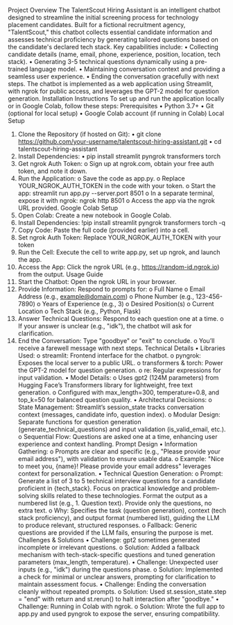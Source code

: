 Project Overview
The TalentScout Hiring Assistant is an intelligent chatbot designed to streamline the initial screening process for technology placement candidates. Built for a fictional recruitment agency, "TalentScout," this chatbot collects essential candidate information and assesses technical proficiency by generating tailored questions based on the candidate's declared tech stack. Key capabilities include:
•	Collecting candidate details (name, email, phone, experience, position, location, tech stack).
•	Generating 3-5 technical questions dynamically using a pre-trained language model.
•	Maintaining conversation context and providing a seamless user experience.
•	Ending the conversation gracefully with next steps.
The chatbot is implemented as a web application using Streamlit, with ngrok for public access, and leverages the GPT-2 model for question generation.
Installation Instructions
To set up and run the application locally or in Google Colab, follow these steps:
Prerequisites
•	Python 3.7+
•	Git (optional for local setup)
•	Google Colab account (if running in Colab)
Local Setup
1.	Clone the Repository (if hosted on Git): 
•	git clone https://github.com/your-username/talentscout-hiring-assistant.git
•	cd talentscout-hiring-assistant
2.	Install Dependencies: 
•	pip install streamlit pyngrok transformers torch
3.	Get ngrok Auth Token: 
o	Sign up at ngrok.com, obtain your free auth token, and note it down.
4.	Run the Application: 
o	Save the code as app.py.
o	Replace YOUR_NGROK_AUTH_TOKEN in the code with your token.
o	Start the app: 
        streamlit run app.py --server.port 8501
o	In a separate terminal, expose it with ngrok: 
        ngrok http 8501
o	Access the app via the ngrok URL provided.
Google Colab Setup
1.	Open Colab: Create a new notebook in Google Colab.
2.	Install Dependencies: 
            !pip install streamlit pyngrok transformers torch -q
3.	Copy Code: Paste the full code (provided earlier) into a cell.
4.	Set ngrok Auth Token: Replace YOUR_NGROK_AUTH_TOKEN with your token 
5.	Run the Cell: Execute the cell to write app.py, set up ngrok, and launch the app.
6.	Access the App: Click the ngrok URL (e.g., https://random-id.ngrok.io) from the output.
Usage Guide
1.	Start the Chatbot: Open the ngrok URL in your browser.
2.	Provide Information: Respond to prompts for: 
o	Full Name
o	Email Address (e.g., example@domain.com)
o	Phone Number (e.g., 123-456-7890)
o	Years of Experience (e.g., 3)
o	Desired Position(s)
o	Current Location
o	Tech Stack (e.g., Python, Flask)
3.	Answer Technical Questions: Respond to each question one at a time. 
o	If your answer is unclear (e.g., "idk"), the chatbot will ask for clarification.
4.	End the Conversation: Type "goodbye" or "exit" to conclude. 
o	You’ll receive a farewell message with next steps.
Technical Details
•	Libraries Used: 
o	streamlit: Frontend interface for the chatbot.
o	pyngrok: Exposes the local server to a public URL.
o	transformers & torch: Power the GPT-2 model for question generation.
o	re: Regular expressions for input validation.
•	Model Details: 
o	Uses gpt2 (124M parameters) from Hugging Face’s Transformers library for lightweight, free text generation.
o	Configured with max_length=300, temperature=0.8, and top_k=50 for balanced question quality.
•	Architectural Decisions: 
o	State Management: Streamlit’s session_state tracks conversation context (messages, candidate info, question index).
o	Modular Design: Separate functions for question generation (generate_technical_questions) and input validation (is_valid_email, etc.).
o	Sequential Flow: Questions are asked one at a time, enhancing user experience and context handling.
Prompt Design
•	Information Gathering: 
o	Prompts are clear and specific (e.g., "Please provide your email address"), with validation to ensure usable data.
o	Example: "Nice to meet you, {name}! Please provide your email address" leverages context for personalization.
•	Technical Question Generation: 
o	Prompt: 
                                 Generate a list of 3 to 5 technical interview questions for a candidate proficient in {tech_stack}. Focus on practical knowledge and problem-solving skills related to these technologies. Format the output as a numbered list (e.g., 1. Question text). Provide only the questions, no extra text.
o	Why: Specifies the task (question generation), context (tech stack proficiency), and output format (numbered list), guiding the LLM to produce relevant, structured responses.
o	Fallback: Generic questions are provided if the LLM fails, ensuring the purpose is met.
Challenges & Solutions
•	Challenge: gpt2 sometimes generated incomplete or irrelevant questions. 
o	Solution: Added a fallback mechanism with tech-stack-specific questions and tuned generation parameters (max_length, temperature).
•	Challenge: Unexpected user inputs (e.g., "idk") during the questions phase. 
o	Solution: Implemented a check for minimal or unclear answers, prompting for clarification to maintain assessment focus.
•	Challenge: Ending the conversation cleanly without repeated prompts. 
o	Solution: Used st.session_state.step = "end" with return and st.rerun() to halt interaction after "goodbye."
•	Challenge: Running in Colab with ngrok. 
o	Solution: Wrote the full app to app.py and used pyngrok to expose the server, ensuring compatibility.

